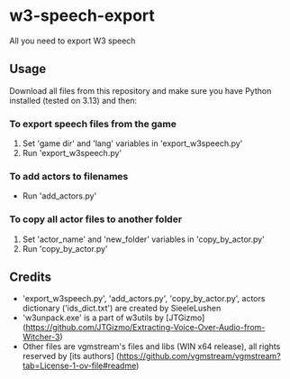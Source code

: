 # w3-speech-export
All you need to export W3 speech

## Usage

Download all files from this repository and make sure you have Python installed (tested on 3.13) and then:

### To export speech files from the game
1. Set 'game dir' and 'lang' variables in 'export_w3speech.py'
2. Run 'export_w3speech.py'

### To add actors to filenames
- Run 'add_actors.py'

### To copy all actor files to another folder
1. Set 'actor_name' and 'new_folder' variables in 'copy_by_actor.py'
2. Run 'copy_by_actor.py'

## Credits
- 'export_w3speech.py', 'add_actors.py', 'copy_by_actor.py', actors dictionary ('ids_dict.txt') are created by SieeleLushen
- 'w3unpack.exe' is a part of w3utils by [JTGizmo] (https://github.com/JTGizmo/Extracting-Voice-Over-Audio-from-Witcher-3)
- Other files are vgmstream's files and libs (WIN x64 release), all rights reserved by [its authors] (https://github.com/vgmstream/vgmstream?tab=License-1-ov-file#readme)
